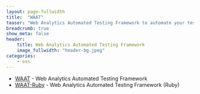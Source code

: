 ```yaml
---
layout: page-fullwidth
title:  "WAAT"
teaser: "Web Analytics Automated Testing Framework to automate your testing of analytics events before you deploy it!"
breadcrumb: true
show_meta: false
header:
    title: Web Analytics Automated Testing Framework
    image_fullwidth: "header-bg.jpeg"
categories:
    - oss
---
```


* <a href="https://github.com/anandbagmar/waat" target="_blank">WAAT</a> - Web Analytics Automated Testing Framework
* <a href="https://github.com/anandbagmar/waat-ruby" target="_blank">WAAT-Ruby</a> - Web Analytics Automated Testing Framework (Ruby)
